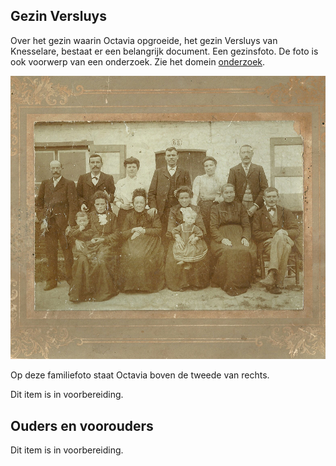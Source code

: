 ## Gezin Versluys

Over het gezin waarin Octavia opgroeide, het gezin Versluys van Knesselare, bestaat er een belangrijk document. Een gezinsfoto. De foto is ook voorwerp van een onderzoek. Zie het domein [onderzoek](/onderzoek-bronnen).

![3-versluys](3-versluys.jpg)

Op deze familiefoto staat Octavia boven de tweede van rechts. 

Dit item is in voorbereiding.


## Ouders en voorouders

Dit item is in voorbereiding.
